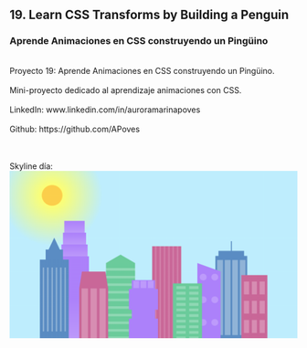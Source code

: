 
## 19. Learn CSS Transforms by Building a Penguin

### Aprende Animaciones en CSS construyendo un Pingüino
<br>
Proyecto 19: Aprende Animaciones en CSS construyendo un Pingüino.
<br>
<br>
Mini-proyecto dedicado al aprendizaje animaciones con CSS.
<br>
<br>
LinkedIn: www.linkedin.com/in/auroramarinapoves
<br>
<br>
Github: https://github.com/APoves

<br>
<br>
<br>

Skyline día:
![Day skyline](https://github.com/APoves/Responsive-Web-Design/blob/main/15.%20Learn%20CSS%20variables%20by%20building%20a%20city%20skyline/dayskyline.jpg)
